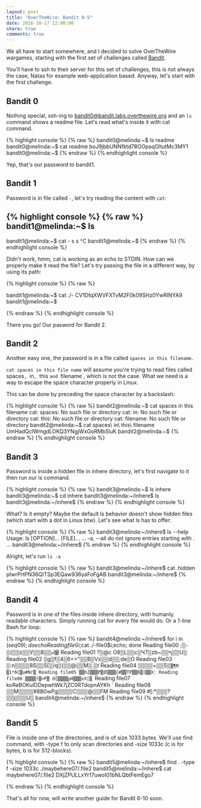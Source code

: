 ```yaml
---
layout: post
title: "OverTheWire: Bandit 0-5"
date: 2016-10-17 12:00:00
share: true
comments: true
---
```


We all have to start somewhere, and I decided to solve OverTheWire wargames, starting with the first set of challenges called [Bandit](http://overthewire.org/wargames/bandit/).

You'll have to ssh to their server for this set of challenges, this is not always the case, Natas for example web-application based. Anyway, let's start with the first challenge.

## Bandit 0

Nothing special, ssh-ing to bandit0@bandit.labs.overthewire.org and an `ls` command shows a readme file. Let's read what's inside it with cat command.

{% highlight console %}
{% raw %}
bandit0@melinda:~$ ls
readme
bandit0@melinda:~$ cat readme
boJ9jbbUNNfktd78OOpsqOltutMc3MY1
bandit0@melinda:~$
{% endraw %}
{% endhighlight console %}

Yep, that's our password to bandit1.

## Bandit 1

Password is in file called `-`, let's try reading the content with `cat`:

{% highlight console %}
{% raw %}
bandit1@melinda:~$ ls
-
bandit1@melinda:~$ cat -
s
s
^C
bandit1@melinda:~$
{% endraw %}
{% endhighlight console %}

Didn't work, hmm, cat is working as an echo to STDIN. How can we properly make it read the file?  Let's try passing the file in a different way, by using its path:

{% highlight console %}
{% raw %}

bandit1@melinda:~$ cat ./-
CV1DtqXWVFXTvM2F0k09SHz0YwRINYA9
bandit1@melinda:~$

{% endraw %}
{% endhighlight console %}

There you go! Our pasword for Bandit 2.

## Bandit 2

Another easy one, the password is in a file called `spaces in this filename`.


`cat spaces in this file name` will assume you're trying to read files called spaces`, `in`, `this `and `filename`, which is not the case. What we need is a way to escape the space character properly in Linux.

This can be done by preceding the space character by a backslash:

{% highlight console %}
{% raw %}
bandit2@melinda:~$ cat spaces in this filename
cat: spaces: No such file or directory
cat: in: No such file or directory
cat: this: No such file or directory
cat: filename: No such file or directory
bandit2@melinda:~$ cat spaces\ in\ this\ filename
UmHadQclWmgdLOKQ3YNgjWxGoRMb5luK
bandit2@melinda:~$
{% endraw %}
{% endhighlight console %}

## Bandit 3

Password is inside a hidden file in inhere directory, let's first navigate to
it then run our ls command.

{% highlight console %}
{% raw %}
bandit3@melinda:~$ ls
inhere
bandit3@melinda:~$ cd inhere
bandit3@melinda:~/inhere$ ls
bandit3@melinda:~/inhere$
{% endraw %}
{% endhighlight console %}

What? Is it empty? Maybe the default ls behavior doesn't show hidden files (which start with a dot in Linux btw). Let's see what ls has to offer:

{% highlight console %}
{% raw %}
bandit3@melinda:~/inhere$ ls --help
Usage: ls [OPTION]... [FILE]...
...
-a, --all         do not ignore entries starting with .
...
bandit3@melinda:~/inhere$
{% endraw %}
{% endhighlight console %}

Alright, let's run `ls -a`

{% highlight console %}
{% raw %}
bandit3@melinda:~/inhere$ cat .hidden
pIwrPrtPN36QITSp3EQaw936yaFoFgAB
bandit3@melinda:~/inhere$
{% endraw %}
{% endhighlight console %}

## Bandit 4

Password is in one of the files inside inhere directory, with humanly readable
characters. Simply running cat for every file would do. Or a 1-line Bash for
loop:

{% highlight console %}
{% raw %}
bandit4@melinda:~/inhere$ for i in $(seq 0 9); do echo Reading file0$i;cat ./-file0$i;echo; done
Reading file00
;▒-▒(▒▒z▒▒У▒▒ޘ▒▒8鑾
Reading file01
?▒@c
O8▒L▒▒c▒Ч7▒zb~▒▒ף▒▒U▒
Reading file02
▒g▒f▒4▒6+>"▒▒B▒Vx▒▒d▒▒;de▒O
Reading file03
▒:n▒▒▒▒8S▒▒Ѕ[▒/q▒(▒▒@▒▒M▒.▒t
Reading file04
▒▒▒▒+▒▒5▒`▒¶R
▒1*6C▒u#Nr▒
Reading file05
▒▒hZ▒▒▒P▒邚▒▒▒{#▒▒TP▒▒6▒]▒▒X:
Reading file06
▒▒▒▒!▒>P▒
d{▒▒▒▒ҏH▒▒▒xX|▒
`Reading file07
koReBOKuIDDepwhWk7jZC0RTdopnAYKh `
Reading file08
▒▒M▒▒▒▒#8B0wPg▒▒▒▒C▒▒▒@▒▒FM
Reading file09
#[:*▒▒▒?▒▒j▒▒▒U▒
bandit4@melinda:~/inhere$
{% endraw %}
{% endhighlight console %}

## Bandit 5

File is inside one of the directories, and is of size 1033 bytes. We'll use
find command, with -type f to only scan directories and -size 1033c (c is for
bytes, b is for 512-blocks).

{% highlight console %}
{% raw %}
bandit5@melinda:~/inhere$ find . -type f -size 1033c
./maybehere07/.file2
bandit5@melinda:~/inhere$ cat maybehere07/.file2
DXjZPULLxYr17uwoI01bNLQbtFemEgo7

{% endraw %}
{% endhighlight console %}

That's all for now, will write another guide for Bandit 6-10 soon.
